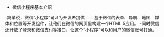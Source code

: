 
- 微信小程序基本介绍


-简单说，微信“小程序”可以为开发者提供
----基于微信的表单、导航、地图、媒体和位置等开发组件，让他们在微信的网页里构建一个HTML 5应用。
-同时微信还开放了登录和微信支付等接口，让这个“小程序”可以和用户的微信账号打通。